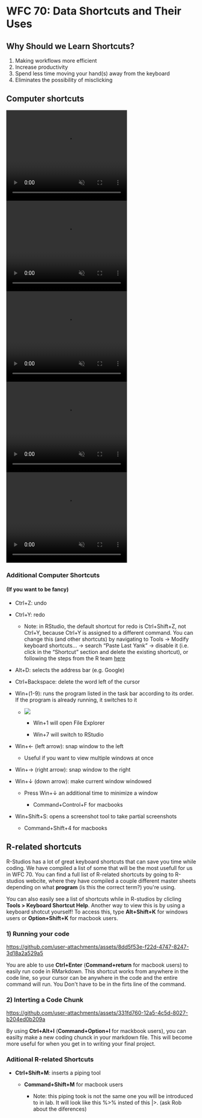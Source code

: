 # WFC 70: Data Shortcuts and Their Uses
## Why Should we Learn Shortcuts?
1. Making workflows more efficient
2. Increase productivity
3. Spend less time moving your hand(s) away from the keyboard 
4. Eliminates the possibility of misclicking

## Computer shortcuts


<video width="320" height="240" controls loop="" muted="" autoplay="">
    <source src="https://github.com/user-attachments/assets/5a489ebb-a250-41f1-a0c6-918cfc7b6c04">
</video>


<video width="320" height="240" controls loop="" muted="" autoplay="">
    <source src="https://github.com/user-attachments/assets/a738fb82-7b81-40b0-abe8-4c4d8c116c75">
</video>


<video width="320" height="240" controls loop="" muted="" autoplay="">
    <source src="https://github.com/user-attachments/assets/925f4f59-ff14-4acc-88e7-d2b50d23a74c">
</video>


<video width="320" height="240" controls loop="" muted="" autoplay="">
    <source src="https://github.com/user-attachments/assets/e6efeeeb-c63e-4173-af58-0b75eb20ed43">
</video>


<video width="320" height="240" controls loop="" muted="" autoplay="">
    <source src="https://github.com/user-attachments/assets/7e2fe559-58bc-42bf-bd72-6a9fdad71045">
</video>



### Additional Computer Shortcuts
#### (If you want to be fancy) 

-   Ctrl+Z: undo

-   Ctrl+Y: redo

    -   Note: in RStudio, the default shortcut for redo is Ctrl+Shift+Z, not Ctrl+Y, because Ctrl+Y is assigned to a different command. You can change this (and other shortcuts) by navigating to Tools → Modify keyboard shortcuts… → search “Paste Last Yank” → disable it (i.e. click in the “Shortcut” section and delete the existing shortcut), or following the steps from the R team [here](https://support.posit.co/hc/en-us/articles/206382178-Customizing-Keyboard-Shortcuts-in-the-RStudio-IDE)
    
-   Alt+D: selects the address bar (e.g. Google)

-   Ctrl+Backspace: delete the word left of the cursor

-   Win+(1-9): runs the program listed in the task bar according to its order. If the program is already running, it switches to it

    -   ![](https://lh7-rt.googleusercontent.com/docsz/AD_4nXdMlo04cz9pWg6_r9i3tLLBzQfRincxfLOd4wnNZ51gTOq8CAFkTDCWozDWkmy-FiaaSMfs8cGvDD0i-MAKRq1Eyt02EwRGNKLWINpk-kOJaVJZ4RNA0IOpzKvIw465EoG7NF8h?key=YWdbpxiSjg1ykqZRVzbV5svS)

        -   Win+1 will open File Explorer

        -   Win+7 will switch to RStudio

-   Win+← (left arrow): snap window to the left

    -   Useful if you want to view multiple windows at once

-   Win+→ (right arrow): snap window to the right

-   Win+↓ (down arrow): make current window windowed

    -   Press Win+↓ an additional time to minimize a window

        -   Command+Control+F for macbooks

-   Win+Shift+S: opens a screenshot tool to take partial screenshots

    -   Command+Shift+4 for macbooks
 
## R-related shortcuts

R-Studios has a lot of great keyboard shortcuts that can save you time while coding. We have compiled a list of some that will be the most usefull for us in WFC 70. You can find a full list of R-related shortcuts by going to R-studios webcite, where they have compiled a couple different master sheets depending on what **program** (is this the correct term?) you're using. 

You can also easily see a list of shortcuts while in R-studios by clicling **Tools > Keyboard Shortcut Help**. Another way to view this is by using a keyboard shotcut yourself! To access this, type **Alt+Shift+K** for windows users or **Option+Shift+K** for macbook users. 


### 1) Running your code
https://github.com/user-attachments/assets/8dd5f53e-f22d-4747-8247-3d18a2a529a5

You are able to use **Ctrl+Enter** (**Command+return** for macbook users) to easily run code in RMarkdown. This shortcut works from anywhere in the code line, so your cursor can be anywhere in the code and the entire command will run. You Don't have to be in the firts line of the command. 


### 2) Interting a Code Chunk
https://github.com/user-attachments/assets/331fd760-12a5-4c5d-8027-b204ed0b209a

By using **Ctrl+Alt+I** (**Command+Option+I** for mackbook users), you can easilty make a new coding chunck in your markdown file. This will become more useful for when you get in to writing your final project. 

### Aditional R-related Shortcuts

-   **Ctrl+Shift+M**: inserts a piping tool

      -  **Command+Shift+M** for macbook users

          -  Note: this piping took is not the same one you will be introduced to in lab. It will look like this %>% insted of this |>. (ask Rob about the diferences) 

